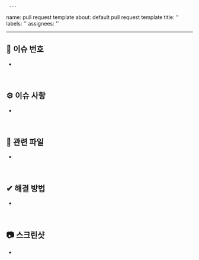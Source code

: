      ---
name: pull request template
about: default pull request template
title: ''
labels: ''
assignees: ''

---

## 🔢 이슈 번호
-

<br/>

## ⚙ 이슈 사항
-

<br/>

## 📁 관련 파일
-

<br/>

## ✔ 해결 방법
-

<br/>

## 📷 스크린샷
-